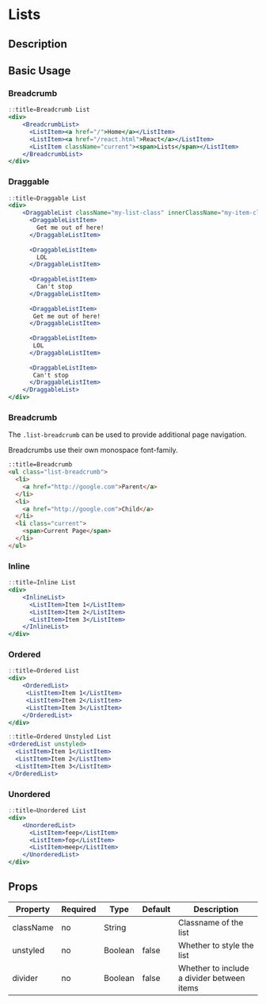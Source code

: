 # Lists

## Description


## Basic Usage

### Breadcrumb
 
```jsx
::title=Breadcrumb List
<div>
    <BreadcrumbList>
      <ListItem><a href="/">Home</a></ListItem>
      <ListItem><a href="/react.html">React</a></ListItem>
      <ListItem className="current"><span>Lists</span></ListItem>
    </BreadcrumbList>
</div>
```

### Draggable

```jsx
::title=Draggable List
<div>
    <DraggableList className="my-list-class" innerClassName="my-item-class">
      <DraggableListItem>
        Get me out of here!
      </DraggableListItem>
    
      <DraggableListItem>
        LOL
      </DraggableListItem>
    
      <DraggableListItem>
        Can't stop
      </DraggableListItem>
    
      <DraggableListItem>
       Get me out of here!
      </DraggableListItem>
    
      <DraggableListItem>
       LOL
      </DraggableListItem>
    
      <DraggableListItem>
       Can't stop
      </DraggableListItem>
    </DraggableList>
</div>
```

### Breadcrumb

The `.list-breadcrumb` can be used to provide additional page navigation.

Breadcrumbs use their own monospace font-family.

```html
::title=Breadcrumb
<ul class="list-breadcrumb">
  <li>
    <a href="http://google.com">Parent</a>
  </li>
  <li>
    <a href="http://google.com">Child</a>
  </li>
  <li class="current">
    <span>Current Page</span>
  </li>
</ul>
```

### Inline

```jsx
::title=Inline List
<div>
    <InlineList>
      <ListItem>Item 1</ListItem>
      <ListItem>Item 2</ListItem>
      <ListItem>Item 3</ListItem>
    </InlineList>
</div>
```    

### Ordered

```jsx
::title=Ordered List
<div>
    <OrderedList>
     <ListItem>Item 1</ListItem>
     <ListItem>Item 2</ListItem>
     <ListItem>Item 3</ListItem>
    </OrderedList>
</div>
```


```jsx
::title=Ordered Unstyled List
<OrderedList unstyled>
  <ListItem>Item 1</ListItem>
  <ListItem>Item 2</ListItem>
  <ListItem>Item 3</ListItem>
</OrderedList>
```

### Unordered

```jsx
::title=Unordered List
<div>
    <UnorderedList>
      <ListItem>feep</ListItem>
      <ListItem>fop</ListItem>
      <ListItem>meep</ListItem>
    </UnorderedList>
</div>
```


## Props

Property | Required | Type | Default | Description
---------|----------|------|---------|------------
className | no | String  |       | Classname of the list
unstyled  | no | Boolean | false | Whether to style the list
divider   | no | Boolean | false | Whether to include a divider between items